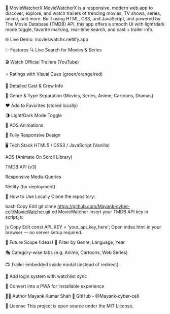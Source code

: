 🎥 MovieWatcherX
MovieWatcherX is a responsive, modern web app to discover, explore, and watch trailers of trending movies, TV shows, series, anime, and more. Built using HTML, CSS, and JavaScript, and powered by The Movie Database (TMDB) API, this app offers a smooth UI with light/dark mode toggle, favorite marking, real-time search, and cast + trailer info.

🌐 Live Demo: movieswatchx.netlify.app

✨ Features
🔍 Live Search for Movies & Series

🎬 Watch Official Trailers (YouTube)

⭐ Ratings with Visual Cues (green/orange/red)

👥 Detailed Cast & Crew Info

🧠 Genre & Type Separation (Movies, Series, Anime, Cartoons, Dramas)

❤️ Add to Favorites (stored locally)

🌗 Light/Dark Mode Toggle

💫 AOS Animations

📱 Fully Responsive Design

🖥️ Tech Stack
HTML5 / CSS3 / JavaScript (Vanilla)

AOS (Animate On Scroll Library)

TMDB API (v3)

Responsive Media Queries

Netlify (for deployment)

🔑 How to Use Locally
Clone the repository:

bash
Copy
Edit
git clone https://github.com/Mayank-cyber-cell/MovieWatcher.git
cd MovieWatcher
Insert your TMDB API key in script.js:

js
Copy
Edit
const API_KEY = 'your_api_key_here';
Open index.html in your browser — no server setup required.

📌 Future Scope (Ideas)
📝 Filter by Genre, Language, Year

🎭 Category-wise tabs (e.g. Anime, Cartoons, Web Series)

📺 Trailer embedded inside modal (instead of redirect)

🧾 Add login system with watchlist sync

📱 Convert into a PWA for installable experience

🙋‍♂️ Author
Mayank Kumar Shah
🔗 GitHub - @Mayank-cyber-cell

📄 License
This project is open source under the MIT License.

